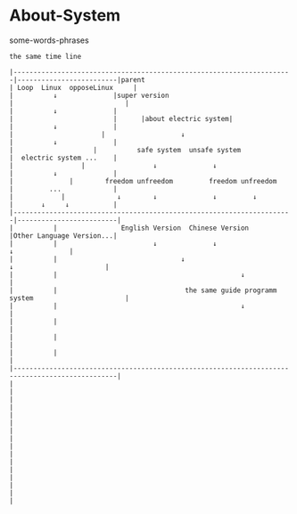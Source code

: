 # About-System
  some-words-phrases
  
    the same time line       
   
    |----------------------------------------------------------------------|-------------------------|parent 
    | Loop  Linux  opposeLinux     |                                       |          ↓              |super version
    |                            |                                         |          ↓              |
    |                         |      |about electric system|               |          ↓              |
    |                      |                   ↓                           |          ↓              |
    |                    |          safe system  unsafe system             |  electric system ...    |
    |                 |                 ↓              ↓                   |          ↓              |
    |              |        freedom unfreedom         freedom unfreedom    |         ...             | 
    |            |             ↓        ↓              ↓         ↓         |       ↓     ↓           |
    |----------------------------------------------------------------------|-------------------------|
    |          |                English Version  Chinese Version           |Other Language Version...|
    |          |                        ↓              ↓                              ↓              |
    |          |                               ↓                             ↓                       |
    |          |                                              ↓                                      |
    |          |                                the same guide programm system                       |
    |          |                                              ↓                                      |  
    |          |                                                                                     |
    |          |                                                                                     |
    |          |                                                                                     |
    |------------------------------------------------------------------------------------------------|
    |                                                                                                |
    |                                                                                                |
    |
    |
    |
    |
    |
    |
    |
    |
    |
    |
    |
    |
    
    

>>>
>>
>
